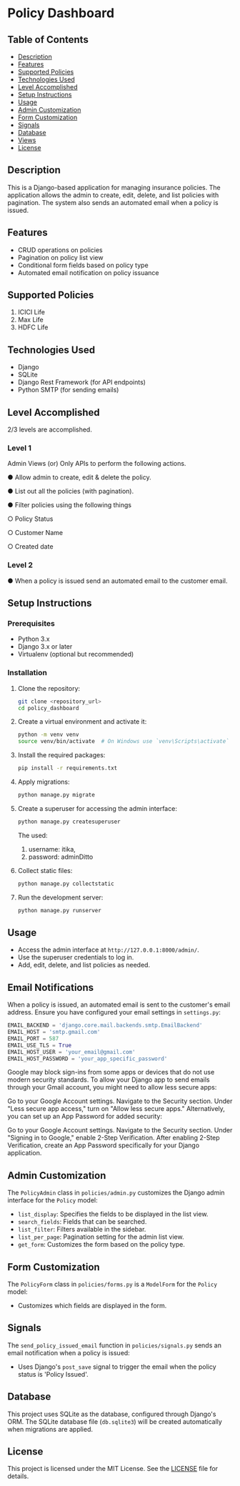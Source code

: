 # Policy Dashboard

## Table of Contents
- [Description](#description)
- [Features](#features)
- [Supported Policies](#supported-policies)
- [Technologies Used](#technologies-used)
- [Level Accomplished](#level-accomplished)
- [Setup Instructions](#setup-instructions)
- [Usage](#usage)
- [Admin Customization](#admin-customization)
- [Form Customization](#form-customization)
- [Signals](#signals)
- [Database](#database)
- [Views](#views)
- [License](#license)

## Description
This is a Django-based application for managing insurance policies. The application allows the admin to create, edit, delete, and list policies with pagination. The system also sends an automated email when a policy is issued.

## Features
- CRUD operations on policies
- Pagination on policy list view
- Conditional form fields based on policy type
- Automated email notification on policy issuance

## Supported Policies
1. ICICI Life
2. Max Life
3. HDFC Life


## Technologies Used
- Django
- SQLite
- Django Rest Framework (for API endpoints)
- Python SMTP (for sending emails)

## Level Accomplished

2/3 levels are accomplished.
### Level 1
Admin Views (or) Only APIs to perform the following actions.

● Allow admin to create, edit & delete the policy.

● List out all the policies (with pagination).

● Filter policies using the following things

○ Policy Status

○ Customer Name

○ Created date

### Level 2

● When a policy is issued send an automated email to the customer email.

## Setup Instructions

### Prerequisites
- Python 3.x
- Django 3.x or later
- Virtualenv (optional but recommended)

### Installation

1. Clone the repository:
    ```sh
    git clone <repository_url>
    cd policy_dashboard
    ```

2. Create a virtual environment and activate it:
    ```sh
    python -m venv venv
    source venv/bin/activate  # On Windows use `venv\Scripts\activate`
    ```

3. Install the required packages:
    ```sh
    pip install -r requirements.txt
    ```

4. Apply migrations:
    ```sh
    python manage.py migrate
    ```

5. Create a superuser for accessing the admin interface:
    ```sh
    python manage.py createsuperuser
    ```
    The used:
    1) username: itika, 
    2) password: adminDitto

6. Collect static files:
    ```sh
    python manage.py collectstatic
    ```

7. Run the development server:
    ```sh
    python manage.py runserver
    ```

## Usage

- Access the admin interface at `http://127.0.0.1:8000/admin/`.
- Use the superuser credentials to log in.
- Add, edit, delete, and list policies as needed.

## Email Notifications

When a policy is issued, an automated email is sent to the customer's email address. Ensure you have configured your email settings in `settings.py`:

```python
EMAIL_BACKEND = 'django.core.mail.backends.smtp.EmailBackend'
EMAIL_HOST = 'smtp.gmail.com'
EMAIL_PORT = 587
EMAIL_USE_TLS = True
EMAIL_HOST_USER = 'your_email@gmail.com'
EMAIL_HOST_PASSWORD = 'your_app_specific_password'
```
Google may block sign-ins from some apps or devices that do not use modern security standards. To allow your Django app to send emails through your Gmail account, you might need to allow less secure apps:

Go to your Google Account settings.
Navigate to the Security section.
Under "Less secure app access," turn on "Allow less secure apps."
Alternatively, you can set up an App Password for added security:

Go to your Google Account settings.
Navigate to the Security section.
Under "Signing in to Google," enable 2-Step Verification.
After enabling 2-Step Verification, create an App Password specifically for your Django application.

## Admin Customization

The `PolicyAdmin` class in `policies/admin.py` customizes the Django admin interface for the `Policy` model:

- `list_display`: Specifies the fields to be displayed in the list view.
- `search_fields`: Fields that can be searched.
- `list_filter`: Filters available in the sidebar.
- `list_per_page`: Pagination setting for the admin list view.
- `get_form`: Customizes the form based on the policy type.

## Form Customization

The `PolicyForm` class in `policies/forms.py` is a `ModelForm` for the `Policy` model:

- Customizes which fields are displayed in the form.


## Signals

The `send_policy_issued_email` function in `policies/signals.py` sends an email notification when a policy is issued:

- Uses Django's `post_save` signal to trigger the email when the policy status is 'Policy Issued'.

## Database

This project uses SQLite as the database, configured through Django's ORM. The SQLite database file (`db.sqlite3`) will be created automatically when migrations are applied.

## License

This project is licensed under the MIT License. See the [LICENSE](LICENSE) file for details.